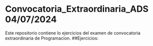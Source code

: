 # Convocatoria_Extraordinaria_ADS                                                                                                                                                                              04/07/2024
Este repositorio contiene lo ejercicios del examen de convocatoria extraordinaria de Programacion.
##Ejercicios:
